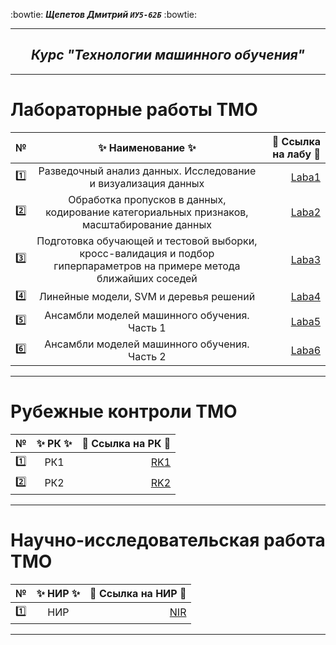 :bowtie:
***Щепетов Дмитрий `ИУ5-62Б`*** 
:bowtie:
</p>

___

<h2 align="center"><i>Курс "Технологии машинного обучения"</i></h2>

___


#   **Лабораторные работы ТМО**


| №| :sparkles: Наименование :sparkles:   |:round_pushpin: Ссылка на лабу :round_pushpin:|
| ------------- |:------------------:| -----:|
| :one: | Разведочный анализ данных. Исследование и визуализация данных   | [Laba1](https://github.com/sh-dimitrij/TMO_6_term_2024/blob/main/%D0%9B%D0%A01/lab1.ipynb) |
| :two: | Обработка пропусков в данных, кодирование категориальных признаков, масштабирование данных  | [Laba2](https://github.com/sh-dimitrij/TMO_6_term_2024/blob/main/%D0%9B%D0%A02/LR2.ipynb) |
| :three: | Подготовка обучающей и тестовой выборки, кросс-валидация и подбор гиперпараметров на примере метода ближайших соседей | [Laba3](https://github.com/sh-dimitrij/TMO_6_term_2024/blob/main/%D0%9B%D0%A03/LR3.ipynb)  |
| :four: | Линейные модели, SVM и деревья решений | [Laba4](https://github.com/sh-dimitrij/TMO_6_term_2024/blob/main/%D0%9B%D0%A04/LR4.ipynb) |
| :five: | Ансамбли моделей машинного обучения. Часть 1 | [Laba5](https://github.com/sh-dimitrij/TMO_6_term_2024/blob/main/%D0%9B%D0%A05/LR5.ipynb) |
| :six: | Ансамбли моделей машинного обучения. Часть 2 | [Laba6](https://github.com/sh-dimitrij/TMO_6_term_2024/blob/main/%D0%9B%D0%A06/LR6.ipynb) |

___

#   **Рубежные контроли ТМО**

| №| :sparkles: РК :sparkles:   |:round_pushpin: Ссылка на РК :round_pushpin:|
| ------------- |:------------------:| -----:|
| :one: | РК1   | [RK1](https://github.com/sh-dimitrij/TMO_6_term_2024/blob/main/%D0%A0%D0%9A%201/rk1_task.ipynb)|
| :two: | РК2   | [RK2](https://github.com/sh-dimitrij/TMO_6_term_2024/blob/main/%D0%A0%D0%9A%202/rk2_task.ipynb)|

___

#   **Научно-исследовательская работа ТМО**

| №| :sparkles: НИР :sparkles:   |:round_pushpin: Ссылка на НИР :round_pushpin:|
| ------------- |:------------------:| -----:|
| :one: | НИР   | [NIR](https://github.com/sh-dimitrij/TMO_6_term_2024/blob/main/%D0%9D%D0%98%D0%A0%D0%A1/%D0%A9%D0%B5%D0%BF%D0%B5%D1%82%D0%BE%D0%B2%20%D0%94%D0%BC%D0%B8%D1%82%D1%80%D0%B8%D0%B9%20%D0%98%D0%A35-62%D0%91%20%D0%9D%D0%98%D0%A0.pdf)|

___
